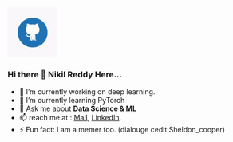 <img src="https://github.com/nikhilreddybilla28/nikhilreddybilla28/blob/master/githubgif.gif" alt="alt text" width="100" height="100" />

### Hi there 👋 Nikil Reddy Here...

- 🔭 I’m currently working on  deep learning.
- 🌱 I’m currently learning PyTorch
- 💬 Ask me about **Data Science & ML**
- 📫 reach me at : [Mail](mailto:nikhilreddybilla028@gmail.com), [LinkedIn](https://www.linkedin.com/in/nikilreddybilla/).
- ⚡ Fun fact: I am a memer too. (dialouge cedit:Sheldon_cooper)
